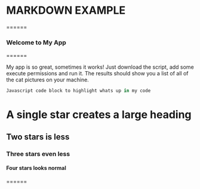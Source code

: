 # MARKDOWN EXAMPLE

======

### Welcome to My App

======

My app is so great, sometimes it works! Just download the script, add some execute permissions and run it. The results should show you a list of all of the cat pictures on your machine.

```javascript
Javascript code block to highlight whats up in my code
```

# A single star creates a large heading
## Two stars is less
### Three stars even less
#### Four stars looks normal

======
